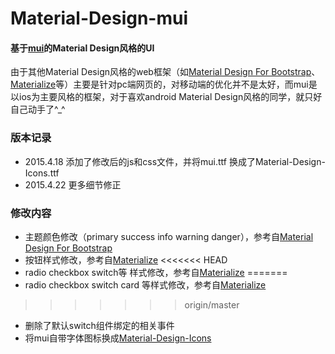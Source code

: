 # Material-Design-mui
#### 基于[mui](http://dcloudio.github.io/mui)的Material Design风格的UI
由于其他Material Design风格的web框架（如[Material Design For Bootstrap](http://fezvrasta.github.io/bootstrap-material-design/)、[Materialize](http://materializecss.com/)等）主要是针对pc端网页的，对移动端的优化并不是太好，而mui是以ios为主要风格的框架，对于喜欢android Material Design风格的同学，就只好自己动手了^_^
### 版本记录
* 2015.4.18 添加了修改后的js和css文件，并将mui.ttf 换成了Material-Design-Icons.ttf
* 2015.4.22 更多细节修正

### 修改内容
* 主题颜色修改（primary success info warning danger），参考自[Material Design For Bootstrap](http://fezvrasta.github.io/bootstrap-material-design/)
* 按钮样式修改，参考自[Materialize](http://materializecss.com/)
<<<<<<< HEAD
* radio checkbox switch等 样式修改，参考自[Materialize](http://materializecss.com/)
=======
* radio checkbox switch card 等样式修改，参考自[Materialize](http://materializecss.com/)
>>>>>>> origin/master
* 删除了默认switch组件绑定的相关事件
* 将mui自带字体图标换成[Material-Design-Icons](https://github.com/google/material-design-icons)
